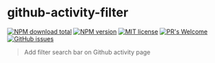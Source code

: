 # github-activity-filter

[![NPM download total](https://img.shields.io/npm/dt/github-activity-filter)](http://badge.fury.io/js/github-activity-filter)
[![NPM version](https://badge.fury.io/js/github-activity-filter.svg)](http://badge.fury.io/js/github-activity-filter)
[![MIT license](https://img.shields.io/badge/License-MIT-blue.svg)](https://lbesson.mit-license.org/)
[![PR's Welcome](https://img.shields.io/badge/PRs-welcome-brightgreen.svg?style=flat)](http://makeapullrequest.com)
[![GitHub issues](https://img.shields.io/github/issues/jopemachine/github-activity-filter.svg)](https://GitHub.com/jopemachine/github-activity-filter/issues/)

> Add filter search bar on Github activity page